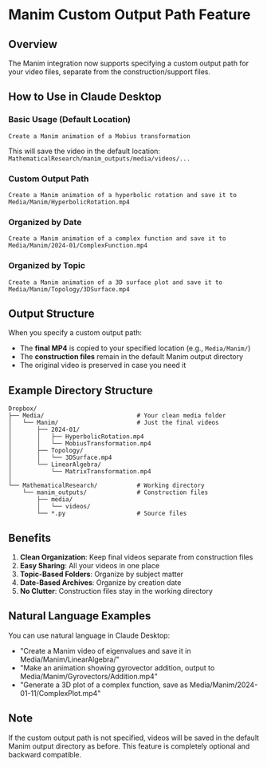 # Manim Custom Output Path Feature

## Overview
The Manim integration now supports specifying a custom output path for your video files, separate from the construction/support files.

## How to Use in Claude Desktop

### Basic Usage (Default Location)
```
Create a Manim animation of a Mobius transformation
```
This will save the video in the default location: `MathematicalResearch/manim_outputs/media/videos/...`

### Custom Output Path
```
Create a Manim animation of a hyperbolic rotation and save it to Media/Manim/HyperbolicRotation.mp4
```

### Organized by Date
```
Create a Manim animation of a complex function and save it to Media/Manim/2024-01/ComplexFunction.mp4
```

### Organized by Topic
```
Create a Manim animation of a 3D surface plot and save it to Media/Manim/Topology/3DSurface.mp4
```

## Output Structure

When you specify a custom output path:
- The **final MP4** is copied to your specified location (e.g., `Media/Manim/`)
- The **construction files** remain in the default Manim output directory
- The original video is preserved in case you need it

## Example Directory Structure
```
Dropbox/
├── Media/                          # Your clean media folder
│   └── Manim/                      # Just the final videos
│       ├── 2024-01/
│       │   ├── HyperbolicRotation.mp4
│       │   └── MobiusTransformation.mp4
│       ├── Topology/
│       │   └── 3DSurface.mp4
│       └── LinearAlgebra/
│           └── MatrixTransformation.mp4
│
└── MathematicalResearch/           # Working directory
    └── manim_outputs/              # Construction files
        ├── media/
        │   └── videos/
        └── *.py                    # Source files
```

## Benefits
1. **Clean Organization**: Keep final videos separate from construction files
2. **Easy Sharing**: All your videos in one place
3. **Topic-Based Folders**: Organize by subject matter
4. **Date-Based Archives**: Organize by creation date
5. **No Clutter**: Construction files stay in the working directory

## Natural Language Examples

You can use natural language in Claude Desktop:
- "Create a Manim video of eigenvalues and save it in Media/Manim/LinearAlgebra/"
- "Make an animation showing gyrovector addition, output to Media/Manim/Gyrovectors/Addition.mp4"
- "Generate a 3D plot of a complex function, save as Media/Manim/2024-01-11/ComplexPlot.mp4"

## Note
If the custom output path is not specified, videos will be saved in the default Manim output directory as before. This feature is completely optional and backward compatible.